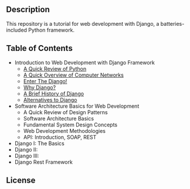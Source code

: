 ## Description
This repository is a tutorial for web development with Django, a batteries-included Python framework.

## Table of Contents

- Introduction to Web Development with Django Framework
	- [A Quick Review of Python](Introduction/A%20Quick%20Review%20of%20Python.md)
	- [A Quick Overview of Computer Networks](Introduction/A%20Quick%20Overview%20of%20Computer%20Networks.md)
	- [Enter The Django!](Introduction/Enter%20The%20Django!.md)
    - [Why Django?](Why%20Django.md)
    - [A Brief History of Django](Introduction/A%20Brief%20History%20of%20Django.md)
    - [Alternatives to Django](Introduction/Alternatives%20to%20Django.md)
- Software Architecture Basics for Web Development
    - A Quick Review of Design Patterns
    - Software Architecture Basics
    - Fundamental System Design Concepts
    - Web Development Methodologies
    - API: Introduction, SOAP, REST
- Django I: The Basics
- Django II: 
- Django III: 
- Django Rest Framework

## License
